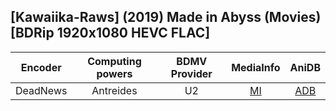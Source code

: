 ## [Kawaiika-Raws] (2019) Made in Abyss (Movies) [BDRip 1920x1080 HEVC FLAC]

| Encoder  | Computing powers | BDMV Provider | MediaInfo | AniDB |
| :------: | :--------------: | :-----------: | :-------: | :---: |
| DeadNews |    Antreides     |      U2       |   [MI]    | [ADB] |

[adb]: https://anidb.net/anime/13941
[mi]: https://bin.disroot.org/?86a454a7f790a7bc#D6Ra3NZAYihn7PURJ6QRvxncFCPg7TuhhyPSyUb6YndT

